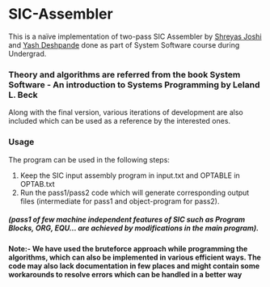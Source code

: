 # SIC-Assembler
This is a naïve implementation of two-pass SIC Assembler by [Shreyas Joshi](https://github.com/shreyasjoshi1234) and [Yash Deshpande](https://github.com/chimms1) done as part of System Software course during Undergrad.

### Theory and algorithms are referred from the book System Software - An introduction to Systems Programming by Leland L. Beck

Along with the final version, various iterations of development are also included which can be used as a reference by the interested ones.

### Usage
The program can be used in the following steps:
1. Keep the SIC input assembly program in input.txt and OPTABLE in OPTAB.txt
2. Run the pass1/pass2 code which will generate corresponding output files (intermediate for pass1 and object-program for pass2).

##### (pass1 of few machine independent features of SIC such as Program Blocks, ORG, EQU... are achieved by modifications in the main program).

#### Note:- We have used the bruteforce approach while programming the algorithms, which can also be implemented in various efficient ways. The code may also lack documentation in few places and might contain some workarounds to resolve errors which can be handled in a better way
